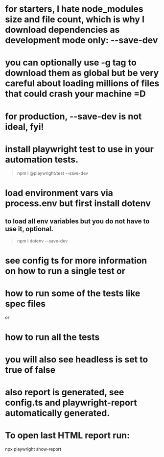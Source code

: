 # for starters, I hate node_modules size and file count, which is why I download dependencies as development mode only: --save-dev

# you can optionally use -g tag to download them as global but be very careful about loading millions of files that could crash your machine =D

# for production, --save-dev is not ideal, fyi!

# install playwright test to use in your automation tests.
> npm i @playwright/test --save-dev

# load environment vars via process.env but first install dotenv
## to load all env variables but you do not have to use it, optional.
> npm i dotenv --save-dev

# see config ts for more information on how to run a single test or
# how to run some of the tests like spec files
or
# how to run all the tests

# you will also see headless is set to true of false

# also report is generated, see config.ts and playwright-report automatically generated.



# To open last HTML report run:

  npx playwright show-report


